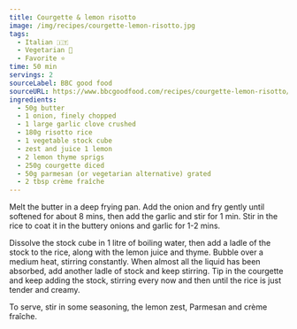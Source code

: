 ```yaml
---
title: Courgette & lemon risotto
image: /img/recipes/courgette-lemon-risotto.jpg
tags:
  - Italian 🇮🇹
  - Vegetarian 🌿
  - Favorite ⭐
time: 50 min
servings: 2
sourceLabel: BBC good food
sourceURL: https://www.bbcgoodfood.com/recipes/courgette-lemon-risotto/
ingredients:
  - 50g butter
  - 1 onion, finely chopped
  - 1 large garlic clove crushed
  - 180g risotto rice
  - 1 vegetable stock cube
  - zest and juice 1 lemon
  - 2 lemon thyme sprigs
  - 250g courgette diced
  - 50g parmesan (or vegetarian alternative) grated
  - 2 tbsp crème fraîche
---
```


Melt the butter in a deep frying pan. Add the onion and fry gently until softened for about 8 mins, then add the garlic and stir for 1 min. Stir in the rice to coat it in the buttery onions and garlic for 1-2 mins.

Dissolve the stock cube in 1 litre of boiling water, then add a ladle of the stock to the rice, along with the lemon juice and thyme. Bubble over a medium heat, stirring constantly. When almost all the liquid has been absorbed, add another ladle of stock and keep stirring. Tip in the courgette and keep adding the stock, stirring every now and then until the rice is just tender and creamy.

To serve, stir in some seasoning, the lemon zest, Parmesan and crème fraîche.
